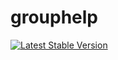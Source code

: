 # grouphelp
[![Latest Stable Version](https://cultofthepartyparrot.com/parrots/hd/parrot.gif)](https://t.me/GroupHelpStatus)
